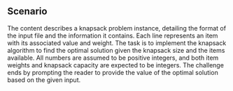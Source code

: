## Scenario

The content describes a knapsack problem instance, detailing the format of the input file and the information it contains. 
Each line represents an item with its associated value and weight. 
The task is to implement the knapsack algorithm to find the optimal solution given the knapsack size and the items available. 
All numbers are assumed to be positive integers, and both item weights and knapsack capacity are expected to be integers. 
The challenge ends by prompting the reader to provide the value of the optimal solution based on the given input.